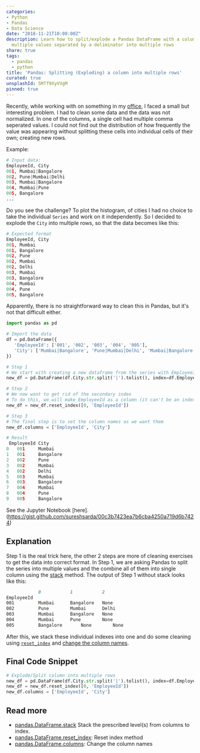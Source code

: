```yaml
---
categories:
- Python
- Pandas
- Data Science
date: "2018-11-21T10:00:00Z"
description: Learn how to split/explode a Pandas DataFrame with a column or cell with
  multiple values separated by a deliminator into multiple rows
share: true
tags: 
  - pandas
  - python
title: 'Pandas: Splitting (Exploding) a column into multiple rows'
curated: true
unsplashId: 5MTf9XyVVgM
pinned: true
---
```


Recently, while working with on something in my [office](https://whatfix.com), I faced a small but interesting problem. I had to clean some data and the data was not normalized. In one of the columns, a single cell had multiple comma seperated values. I could not find out the distribution of how frequently the value was appearing without splitting these cells into individual cells of their own; creating new rows.

Example:
```python
# Input data:
EmployeeId, City
001, Mumbai|Bangalore
002, Pune|Mumbai|Delhi
003, Mumbai|Bangalore
004, Mumbai|Pune
005, Bangalore
...
```
Do you see the challenge? To plot the histogram, of cities I had no choice to take the individual `Series` and work on it independently. So I decided to explode the `City` into multiple rows, so that the data becomes like this:
```python
# Expected format
EmployeeId, City
001, Mumbai
001, Bangalore
002, Pune
002, Mumbai
002, Delhi
003, Mumbai
003, Bangalore
004, Mumbai
004, Pune
005, Bangalore
```

Apparently, there is no straightforward way to clean this in Pandas, but it's not that difficult either.

```python
import pandas as pd

# Import the data
df = pd.DataFrame({
   'EmployeeId': ['001', '002', '003', '004', '005'],
   'City': ['Mumbai|Bangalore', 'Pune|Mumbai|Delhi', 'Mumbai|Bangalore', 'Mumbai|Pune', 'Bangalore'] 
})

# Step 1
# We start with creating a new dataframe from the series with EmployeeId as the index
new_df = pd.DataFrame(df.City.str.split('|').tolist(), index=df.EmployeeId).stack()

# Step 2
# We now want to get rid of the secondary index
# To do this, we will make EmployeeId as a column (it can't be an index since the values will be duplicate)
new_df = new_df.reset_index([0, 'EmployeeId'])

# Step 3
# The final step is to set the column names as we want them
new_df.columns = ['EmployeeId', 'City']

# Result
 EmployeeId City
0 	001 	Mumbai
1 	001 	Bangalore
2 	002 	Pune
3 	002 	Mumbai
4 	002 	Delhi
5 	003 	Mumbai
6 	003 	Bangalore
7 	004 	Mumbai
8 	004 	Pune
9 	005 	Bangalore
```
See the Jupyter Notebook [here].(https://gist.github.com/sureshsarda/00c3b7423ea7b6cba4250a719d6b7424)

## Explanation
Step 1 is the real trick here, the other 2 steps are more of cleaning exercises to get the data into correct format. 
In Step 1, we are asking Pandas to split the series into multiple values and the combine all of them into single column using the [stack] method.
The output of Step 1 without stack looks like this:
```md 	
            0 	        1 	        2
EmployeeId 			
001 	    Mumbai 	    Bangalore 	None
002 	    Pune 	    Mumbai      Delhi
003 	    Mumbai 	    Bangalore 	None
004 	    Mumbai 	    Pune        None
005 	    Bangalore       None        None
```
After this, we stack these individual indexes into one and do some cleaning using [`reset_index`][reset_index] and [change the column names][columns].

## Final Code Snippet
```python
# Explode/Split column into multiple rows
new_df = pd.DataFrame(df.City.str.split('|').tolist(), index=df.EmployeeId).stack()
new_df = new_df.reset_index([0, 'EmployeeId'])
new_df.columns = ['EmployeeId', 'City']
```

## Read more
- [pandas.DataFrame.stack][stack] Stack the prescribed level(s) from columns to index.
- [pandas.DataFrame.reset_index][reset_index]: Reset index method
- [pandas.DataFrame.columns][columns]: Change the column names


[stack]: https://pandas.pydata.org/pandas-docs/stable/generated/pandas.DataFrame.stack.html
[reset_index]:https://pandas.pydata.org/pandas-docs/stable/generated/pandas.DataFrame.reset_index.html
[columns]: https://pandas.pydata.org/pandas-docs/stable/generated/pandas.DataFrame.columns.html